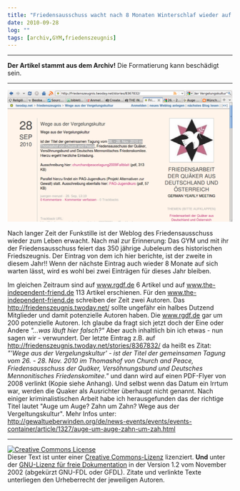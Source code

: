 ```yaml
---
title: "Friedensausschuss wacht nach 8 Monaten Winterschlaf wieder auf."
date: 2010-09-28
log: ""
tags: [archiv,GYM,friedenszeugnis]
---
```

<hr><b>Der Artikel stammt aus dem Archiv!</b> Die Formatierung kann beschädigt sein.<hr>

![friedensblog_2010_09_28.png](friedensblog_2010_09_28.png)

Nach langer Zeit der Funkstille ist der Weblog des Friedensausschuss wieder zum Leben erwacht. Nach mal zur Erinnerung: Das GYM und mit ihr der Friedensausschuss feiert das 350 j&auml;hrige Jubeleum des historischen Friedszeugnis. Der Eintrag von dem ich hier berichte, ist der zweite in diesem Jahr!! Wenn der n&auml;chste Eintrag auch wieder 8 Monate auf sich warten l&auml;sst, wird es wohl bei zwei Eintr&auml;gen f&uuml;r dieses Jahr bleiben.
<!--break-->
Im gleichen Zeitraum sind auf www.rgdf.de 6 Artikel und auf www.the-independent-friend.de 113 Artikel erschienen. F&uuml;r den www.the-independent-friend.de schreiben der Zeit zwei Autoren. Das http://friedenszeugnis.twoday.net/ sollte ungef&auml;hr ein halbes Dutzend Mitglieder und damit potenzielle Autoren haben. Die www.rgdf.de gar um 200 potenzielle Autoren. Ich glaube da fragt sich jetzt doch der Eine oder Andere <i>&quot;...was l&auml;uft hier falsch?&quot;</i>
Aber auch inhaltlich bin ich etwas - nun sagen wir - verwundert. Der letzte Eintrag z.B. auf http://friedenszeugnis.twoday.net/stories/8367832/ da hei&szlig;t es Zitat: <i>&quot;'Wege aus der Vergelungskultur' - ist der Titel der gemeinsamen Tagung vom 26. - 28. Nov. 2010 im Thomashof von Church and Peace, Friedensausschuss der Qu&auml;ker, Vers&ouml;hnungsbund und Deutsches Mennonitisches Friedenskomitee.&quot;</i> und dann wird auf einen PDF-Flyer von 2008 verlinkt (Kopie siehe Anhang). Und selbst wenn das Datum ein Irrtum war, werden die Quaker als Ausrichter &uuml;berhaupt nicht genannt.
Nach einiger kriminalistischen Arbeit habe ich herausgefunden das der richtige Titel lautet &quot;Auge um Auge? Zahn um Zahn? Wege aus der Vergeltungskultur&quot;. Mehr Infos unter:
http://gewaltueberwinden.org/de/news-events/events/events-container/article/1327/auge-um-auge-zahn-um-zah.html
<hr />
<a rel="license" href="http://creativecommons.org/licenses/by-sa/3.0/de/"><img alt="Creative Commons License" style="border-width: 0pt;" src="http://i.creativecommons.org/l/by-sa/3.0/de/88x31.png" /></a><br />
Dieser <span xmlns:dc="http://purl.org/dc/elements/1.1/" href="http://purl.org/dc/dcmitype/Text" rel="dc:type">Text</span> ist unter einer <a rel="license" href="http://creativecommons.org/licenses/by-sa/3.0/de/">Creative Commons-Lizenz</a> lizenziert. <b>Und</b> unter der <a href="http://de.wikipedia.org/wiki/GFDL">GNU-Lizenz f&uuml;r freie Dokumentation</a> in der Version 1.2 vom November 2002 (abgek&uuml;rzt GNU-FDL oder GFDL). Zitate und verlinkte Texte unterliegen den Urheberrecht der jeweiligen Autoren.
